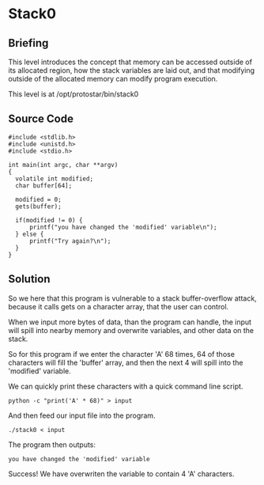 # Stack0
## Briefing
This level introduces the concept that memory can be accessed outside of its allocated region, how the stack variables are laid out, and that modifying outside of the allocated memory can modify program execution.

This level is at /opt/protostar/bin/stack0
## Source Code
```
#include <stdlib.h>
#include <unistd.h>
#include <stdio.h>

int main(int argc, char **argv)
{
  volatile int modified;
  char buffer[64];

  modified = 0;
  gets(buffer);

  if(modified != 0) {
      printf("you have changed the 'modified' variable\n");
  } else {
      printf("Try again?\n");
  }
}
```
## Solution
So we here that this program is vulnerable to a stack buffer-overflow attack, because it calls gets on a character array, that the user can control.

When we input more bytes of data, than the program can handle, the input will spill into nearby memory and overwrite variables, and other data on the stack.

So for this program if we enter the character 'A' 68 times, 64 of those characters will fill the 'buffer' array, and then the next 4 will spill into the 'modified' variable.

We can quickly print these characters with a quick command line script.

`python -c "print('A' * 68)" > input`

And then feed our input file into the program.

`./stack0 < input`

The program then outputs:

`you have changed the 'modified' variable`

Success! We have overwriten the variable to contain 4 'A' characters.
